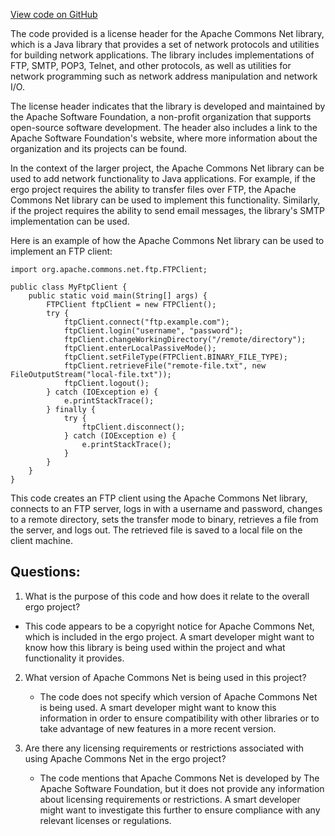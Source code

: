 [View code on GitHub](https://github.com/ergoplatform/ergo/target/streams/_global/assemblyOption/_global/streams/assembly/1db1698f13e05d109fb70acda9ca24b6b9a90603_b71de00508dcb078d2b24b5fa7e538636de9b3da_da39a3ee5e6b4b0d3255bfef95601890afd80709/META-INF/NOTICE_commons-net-3.6.txt)

The code provided is a license header for the Apache Commons Net library, which is a Java library that provides a set of network protocols and utilities for building network applications. The library includes implementations of FTP, SMTP, POP3, Telnet, and other protocols, as well as utilities for network programming such as network address manipulation and network I/O.

The license header indicates that the library is developed and maintained by the Apache Software Foundation, a non-profit organization that supports open-source software development. The header also includes a link to the Apache Software Foundation's website, where more information about the organization and its projects can be found.

In the context of the larger project, the Apache Commons Net library can be used to add network functionality to Java applications. For example, if the ergo project requires the ability to transfer files over FTP, the Apache Commons Net library can be used to implement this functionality. Similarly, if the project requires the ability to send email messages, the library's SMTP implementation can be used.

Here is an example of how the Apache Commons Net library can be used to implement an FTP client:

```
import org.apache.commons.net.ftp.FTPClient;

public class MyFtpClient {
    public static void main(String[] args) {
        FTPClient ftpClient = new FTPClient();
        try {
            ftpClient.connect("ftp.example.com");
            ftpClient.login("username", "password");
            ftpClient.changeWorkingDirectory("/remote/directory");
            ftpClient.enterLocalPassiveMode();
            ftpClient.setFileType(FTPClient.BINARY_FILE_TYPE);
            ftpClient.retrieveFile("remote-file.txt", new FileOutputStream("local-file.txt"));
            ftpClient.logout();
        } catch (IOException e) {
            e.printStackTrace();
        } finally {
            try {
                ftpClient.disconnect();
            } catch (IOException e) {
                e.printStackTrace();
            }
        }
    }
}
```

This code creates an FTP client using the Apache Commons Net library, connects to an FTP server, logs in with a username and password, changes to a remote directory, sets the transfer mode to binary, retrieves a file from the server, and logs out. The retrieved file is saved to a local file on the client machine.
## Questions: 
 1. What is the purpose of this code and how does it relate to the overall ergo project? 
   - This code appears to be a copyright notice for Apache Commons Net, which is included in the ergo project. A smart developer might want to know how this library is being used within the project and what functionality it provides.

2. What version of Apache Commons Net is being used in this project? 
   - The code does not specify which version of Apache Commons Net is being used. A smart developer might want to know this information in order to ensure compatibility with other libraries or to take advantage of new features in a more recent version.

3. Are there any licensing requirements or restrictions associated with using Apache Commons Net in the ergo project? 
   - The code mentions that Apache Commons Net is developed by The Apache Software Foundation, but it does not provide any information about licensing requirements or restrictions. A smart developer might want to investigate this further to ensure compliance with any relevant licenses or regulations.